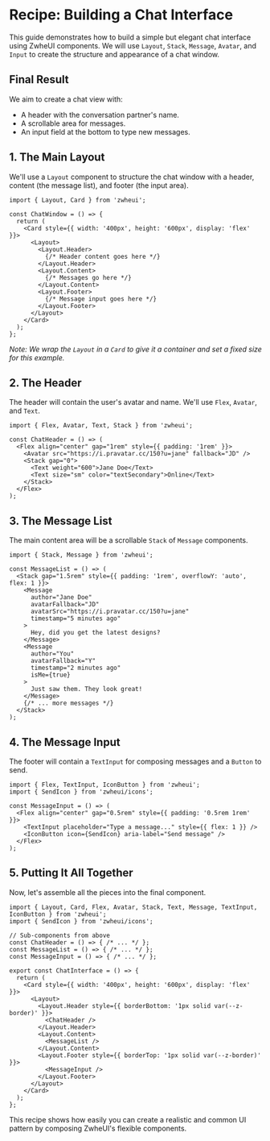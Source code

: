 # Recipe: Building a Chat Interface

This guide demonstrates how to build a simple but elegant chat interface using ZwheUI components. We will use `Layout`, `Stack`, `Message`, `Avatar`, and `Input` to create the structure and appearance of a chat window.

## Final Result

We aim to create a chat view with:
-   A header with the conversation partner's name.
-   A scrollable area for messages.
-   An input field at the bottom to type new messages.

## 1. The Main Layout

We'll use a `Layout` component to structure the chat window with a header, content (the message list), and footer (the input area).

```tsx
import { Layout, Card } from 'zwheui';

const ChatWindow = () => {
  return (
    <Card style={{ width: '400px', height: '600px', display: 'flex' }}>
      <Layout>
        <Layout.Header>
          {/* Header content goes here */}
        </Layout.Header>
        <Layout.Content>
          {/* Messages go here */}
        </Layout.Content>
        <Layout.Footer>
          {/* Message input goes here */}
        </Layout.Footer>
      </Layout>
    </Card>
  );
};
```
*Note: We wrap the `Layout` in a `Card` to give it a container and set a fixed size for this example.*

## 2. The Header

The header will contain the user's avatar and name. We'll use `Flex`, `Avatar`, and `Text`.

```tsx
import { Flex, Avatar, Text, Stack } from 'zwheui';

const ChatHeader = () => (
  <Flex align="center" gap="1rem" style={{ padding: '1rem' }}>
    <Avatar src="https://i.pravatar.cc/150?u=jane" fallback="JD" />
    <Stack gap="0">
      <Text weight="600">Jane Doe</Text>
      <Text size="sm" color="textSecondary">Online</Text>
    </Stack>
  </Flex>
);
```

## 3. The Message List

The main content area will be a scrollable `Stack` of `Message` components.

```tsx
import { Stack, Message } from 'zwheui';

const MessageList = () => (
  <Stack gap="1.5rem" style={{ padding: '1rem', overflowY: 'auto', flex: 1 }}>
    <Message
      author="Jane Doe"
      avatarFallback="JD"
      avatarSrc="https://i.pravatar.cc/150?u=jane"
      timestamp="5 minutes ago"
    >
      Hey, did you get the latest designs?
    </Message>
    <Message
      author="You"
      avatarFallback="Y"
      timestamp="2 minutes ago"
      isMe={true}
    >
      Just saw them. They look great!
    </Message>
    {/* ... more messages */}
  </Stack>
);
```

## 4. The Message Input

The footer will contain a `TextInput` for composing messages and a `Button` to send.

```tsx
import { Flex, TextInput, IconButton } from 'zwheui';
import { SendIcon } from 'zwheui/icons';

const MessageInput = () => (
  <Flex align="center" gap="0.5rem" style={{ padding: '0.5rem 1rem' }}>
    <TextInput placeholder="Type a message..." style={{ flex: 1 }} />
    <IconButton icon={SendIcon} aria-label="Send message" />
  </Flex>
);
```

## 5. Putting It All Together

Now, let's assemble all the pieces into the final component.

```tsx
import { Layout, Card, Flex, Avatar, Stack, Text, Message, TextInput, IconButton } from 'zwheui';
import { SendIcon } from 'zwheui/icons';

// Sub-components from above
const ChatHeader = () => { /* ... */ };
const MessageList = () => { /* ... */ };
const MessageInput = () => { /* ... */ };

export const ChatInterface = () => {
  return (
    <Card style={{ width: '400px', height: '600px', display: 'flex' }}>
      <Layout>
        <Layout.Header style={{ borderBottom: '1px solid var(--z-border)' }}>
          <ChatHeader />
        </Layout.Header>
        <Layout.Content>
          <MessageList />
        </Layout.Content>
        <Layout.Footer style={{ borderTop: '1px solid var(--z-border)' }}>
          <MessageInput />
        </Layout.Footer>
      </Layout>
    </Card>
  );
};
```

This recipe shows how easily you can create a realistic and common UI pattern by composing ZwheUI's flexible components.
